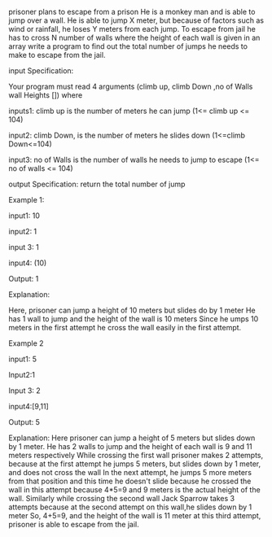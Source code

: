 prisoner plans to escape from a prison He is a monkey man and is able to jump over a wall. He is able to jump X meter, but because of factors such as wind or rainfall, he loses Y meters from each jump. To escape from jail he has to cross N number of walls where the height of each wall is given in an array write a program to find out the total number of jumps he needs to make to escape from the jail.


input Specification:

Your program must read 4 arguments (climb up, climb Down ,no of Walls wall Heights []) where

inputs1: climb up is the number of meters he can jump
 (1<= climb up <= 104)

 input2: climb Down, is the number of meters he slides down
(1<=climb Down<=104)

input3: no of Walls is the number of walls he needs to jump to escape
 (1<= no of walls <= 104)

output Specification:
return the total number of jump

Example 1:

input1: 10

input2: 1

input 3: 1

input4: (10)

Output: 1

Explanation:

Here,  prisoner can jump a height of 10 meters but slides do by 1 meter He has 1 wall to jump and the height of the wall is 10 meters Since he umps 10 meters in the first attempt he cross the wall easily in the first attempt.

Example 2

input1: 5

Input2:1

Input 3: 2

input4:[9,11] 

Output: 5

Explanation:
Here prisoner can jump a height of 5 meters but slides down by 1 meter. He has 2 walls to jump and the height of each wall is 9 and 11 meters respectively While crossing the first wall prisoner makes 2 attempts, because at the first attempt he jumps 5 meters, but slides down by 1 meter, and does not cross the wall In the next attempt, he jumps 5 more meters from that position and this time he doesn't slide because he crossed the wall in this attempt because 4*5=9 and 9 meters is the actual height of the wall.
Similarly while crossing the second wall Jack Sparrow takes 3 attempts because at the second attempt on this wall,he  slides down by 1 meter So, 4+5=9, and the height of the wall is 11 meter  at this third attempt, prisoner is able to escape from the jail.
